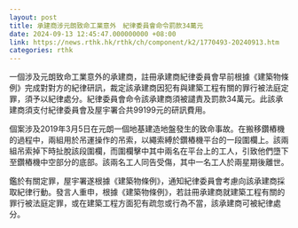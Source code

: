 ```yaml
---
layout: post
title: 承建商涉元朗致命工業意外　紀律委員會命令罰款34萬元
date: 2024-09-13 12:45:47.000000000 +08:00
link: https://news.rthk.hk/rthk/ch/component/k2/1770493-20240913.htm
categories: rthk
---
```


一個涉及元朗致命工業意外的承建商，註冊承建商紀律委員會早前根據《建築物條例》完成對對方的紀律研訊，裁定該承建商因犯有與建築工程有關的罪行被法庭定罪，須予以紀律處分。紀律委員會命令該承建商須被譴責及罰款34萬元。此該承建商須支付紀律委員會及屋宇署合共99199元的研訊費用。

個案涉及2019年3月5日在元朗一個地基建造地盤發生的致命事故。在搬移鑽樁機的過程中，兩組用於吊運操作的吊索，以繩索縛於鑽樁機平台的一段圍欄上。該兩組吊索掉下時扯脫該段圍欄，而圍欄擊中其中兩名在平台上的工人，引致他們墮下至鑽樁機中空部分的底部。該兩名工人同告受傷，其中一名工人於兩星期後離世。

鑑於有關定罪，屋宇署遂根據《建築物條例》，通知紀律委員會考慮向該承建商採取紀律行動。發言人重申，根據《建築物條例》，若註冊承建商就建築工程有關的罪行被法庭定罪，或在建築工程方面犯有疏忽或行為不當，該承建商可被紀律處分。
